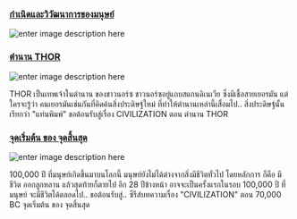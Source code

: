
### [กำเนิดและวิวัฒนาการของมนุษย์](https://sites.google.com/site/xnant123/kaneid-laea-wiwathnakar-khxng-mnusy?tmpl=%2Fsystem%2Fapp%2Ftemplates%2Fprint%2F&showPrintDialog=1)
![enter image description here](http://3.bp.blogspot.com/-buU0zAmf6dk/TzORgXmkEEI/AAAAAAAAPfQ/8JtSu_nmkpk/s320/Ape+evolution.jpg)


### [ตำนาน THOR](https://www.longtunman.com/3067)

![enter image description here](https://t0.longtunman.com/wp-content/uploads/2017/11/thor.jpg)

THOR เป็นเทพเจ้าในตำนาน ของชาวนอร์ซ ชาวนอร์ซอยู่แถบสแกนดิเนเวีย ซึ่งมีเชื้อสายเยอรมัน แต่ใครจะรู้ว่า คนเยอรมันเช่นกันที่คิดค้นสิ่งประดิษฐ์ใหม่ ที่ทำให้ตำนานเหล่านี้เสื่อมไป.. สิ่งประดิษฐ์นั้นเรียกว่า "แท่นพิมพ์" ขอต้อนรับสู่เรื่อง CIVILIZATION ตอน ตำนาน THOR

### [จุดเริ่มต้น ของ จุดสิ้นสุด](https://www.longtunman.com/2048)

![enter image description here](https://t0.longtunman.com/wp-content/uploads/2017/09/episode1-1.jpg)

100,000 ปี ที่มนุษย์เกิดขึ้นมาบนโลกนี้ มนุษย์ยังไม่ได้ต่างจากสิ่งมีชีวิตทั่วไป โดยหลักการ ก็คือ มีชีวิต ออกลูกหลาน แล้วสุดท้ายก็ตายไป อีก 28 ปีข้างหน้า อาจจะเป็นครั้งแรกในรอบ 100,000 ปี ที่มนุษย์ จะมีชีวิตได้ตลอดไป.. ขอต้อนรับสู่.. ซีรีส์บทความเรื่อง "CIVILIZATION" ตอน 70,000 BC จุดเริ่มต้น ของ จุดสิ้นสุด
<!--stackedit_data:
eyJoaXN0b3J5IjpbLTE4MDY5OTQ0ODRdfQ==
-->